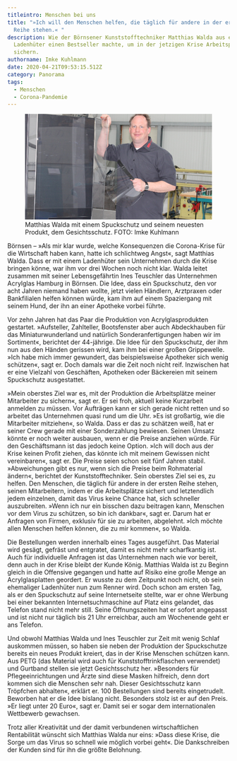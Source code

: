 ```yaml
---
titleintro: Menschen bei uns
title: "»Ich will den Menschen helfen, die täglich für andere in der ersten
  Reihe stehen.« "
description: Wie der Börnsener Kunststofftechniker Matthias Walda aus einem
  Ladenhüter einen Bestseller machte, um in der jetzigen Krise Arbeitsplätze zu
  sichern.
authorname: Imke Kuhlmann
date: 2020-04-21T09:53:15.512Z
category: Panorama
tags:
  - Menschen
  - Corona-Pandemie
---
```


<figure>
  <img src="/static/media/2020-WaldaMatthias.jpg">
  <figcaption>
Matthias Walda mit einem Spuckschutz und seinem neuesten Produkt, dem Gesichtsschutz. FOTO: Imke Kuhlmann
   
  </figcaption>
</figure>


Börnsen – »Als mir klar wurde, welche Konsequenzen die Corona-Krise für die Wirtschaft haben kann, hatte ich schlichtweg Angst«, sagt Matthias Walda. Dass er mit einem Ladenhüter sein Unternehmen durch die Krise bringen könne, war ihm vor drei Wochen noch nicht klar. Walda leitet zusammen mit seiner Lebensgefährtin Ines Teuschler das Unternehmen Acrylglas Hamburg in Börnsen. Die Idee, dass ein Spuckschutz, den vor acht Jahren niemand haben wollte, jetzt vielen Händlern, Arztpraxen oder Bankfilialen helfen können würde, kam ihm auf einem Spaziergang mit seinem Hund, der ihn an einer Apotheke vorbei führte. 

Vor zehn Jahren hat das Paar die Produktion von Acrylglasprodukten gestartet. »Aufsteller, Zahlteller, Bootsfenster aber auch Abdeckhauben für das Miniaturwunderland und natürlich Sonderanfertigungen haben wir im Sortiment«, berichtet der 44-jährige. Die Idee für den  Spuckschutz, der ihm nun aus den Händen gerissen wird, kam ihm bei einer großen Grippewelle. »Ich habe mich immer gewundert, das beispielsweise Apotheker sich wenig schützen«, sagt er. Doch damals war die Zeit noch nicht reif. Inzwischen hat er eine Vielzahl von Geschäften, Apotheken oder Bäckereien mit seinem Spuckschutz ausgestattet.

»Mein oberstes Ziel war es, mit der Produktion die Arbeitsplätze meiner Mitarbeiter zu sichern«, sagt er. Er sei froh, aktuell keine Kurzarbeit anmelden zu müssen. Vor Aufträgen kann er sich gerade nicht retten und so arbeitet das Unternehmen quasi rund um die Uhr. »Es ist großartig, wie die Mitarbeiter mitziehen«, so Walda. Dass er das zu schätzen weiß, hat er seiner Crew gerade mit einer Sonderzahlung bewiesen. Seinen Umsatz könnte er noch weiter ausbauen, wenn er die Preise anziehen würde. Für den Geschäftsmann ist das jedoch keine Option. »Ich will doch aus der Krise keinen Profit ziehen, das könnte ich mit meinem Gewissen nicht vereinbaren«, sagt er. Die Preise seien schon seit fünf Jahren stabil. »Abweichungen gibt es nur, wenn sich die Preise beim Rohmaterial ändern«, berichtet der Kunststofftechniker. Sein oberstes Ziel sei es, zu helfen. Den Menschen, die täglich für andere in der ersten Reihe stehen, seinen Mitarbeitern, indem er die Arbeitsplätze sichert und letztendlich jedem einzelnen, damit das Virus keine Chance hat, sich schneller auszubreiten. »Wenn ich nur ein bisschen dazu beitragen kann, Menschen vor dem Virus zu schützen, so bin ich dankbar«, sagt er. Darum hat er Anfragen von Firmen, exklusiv für sie zu arbeiten, abgelehnt. »Ich möchte allen Menschen helfen können, die zu mir kommen«, so Walda. 


Die Bestellungen werden innerhalb eines Tages ausgeführt. Das Material wird gesägt, gefräst und entgratet, damit es nicht mehr scharfkantig ist. Auch für individuelle Anfragen ist das Unternehmen nach wie vor bereit, denn auch in der Krise bleibt der Kunde König. Matthias Walda ist zu Beginn gleich in die Offensive gegangen und hatte auf Risiko eine große Menge an Acrylglasplatten geordert. Er wusste zu dem Zeitpunkt noch nicht, ob sein ehemaliger Ladenhüter nun zum Renner wird. Doch schon am ersten Tag, als er den Spuckschutz auf seine Internetseite stellte, war er ohne Werbung bei einer bekannten Internetsuchmaschine auf Platz eins gelandet, das Telefon stand nicht mehr still. Seine Öffnungszeiten hat er sofort angepasst und ist nicht nur täglich bis 21 Uhr erreichbar, auch am Wochenende geht er ans Telefon.


Und obwohl Matthias Walda und Ines Teuschler zur Zeit mit wenig Schlaf auskommen müssen, so haben sie neben der Produktion der Spuckschutze bereits ein neues Produkt kreiert, das in der Krise Menschen schützen kann. Aus PETG (das Material wird auch für Kunststofftrinkflaschen verwendet) und Gurtband stellen sie jetzt Gesichtsschutz her. »Besonders für Pflegeeinrichtungen und Ärzte sind diese Masken hilfreich, denn dort kommen sich die Menschen sehr nah. Dieser Gesichtsschutz kann Tröpfchen abhalten«, erklärt er. 100 Bestellungen sind bereits eingetrudelt. Beworben hat er die Idee bislang nicht. Besonders stolz ist er auf den Preis. »Er liegt unter 20 Euro«, sagt er. Damit sei er sogar dem internationalen Wettbewerb gewachsen.

Trotz aller Kreativität und der damit verbundenen wirtschaftlichen Rentabilität wünscht sich Matthias Walda nur eins: »Dass diese Krise, die Sorge um das Virus so schnell wie möglich vorbei geht«. Die Dankschreiben der Kunden sind für ihn die größte Belohnung.